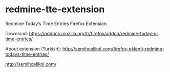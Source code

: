 # redmine-tte-extension

Redmine Today’s Time Entries Firefox Extension

Download: https://addons.mozilla.org/tr/firefox/addon/redmine-today-s-time-entries/

About extension (Turkish): http://semihcelikol.com/firefox-eklenti-redmine-todays-time-entries/

http://semihcelikol.com/